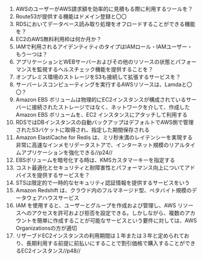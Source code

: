 1. AWSのユーザーがAWS請求額を効率的に見積もる際に利用するツールを？
2. Route53が提供する機能はドメイン登録と〇〇
3. RDSにおいてデータベース読み取り処理をオフロードすることができる機能を？
4. EC2のAWS無料利用枠は何か月か？
5. IAMで利用されるアイデンティティのタイプはIAMロール・IAMユーザー・もう一つは？
6. アプリケーションとWEBサーバーおよびその他のリソースの状態とパフォーマンスを監視するヘルスチェック機能を提供することを？
7. オンプレミス環境のストレージをS3も接続して拡張するサービスを？
8. サーバーレスコンピューティングを実行するAWSリソースは、Lamdaと〇〇？
9. Amazon EBS ボリュームは物理的にEC2インスタンスが構成されているサーバーに接続されたストレージではなく、ネットワークを介して、作成した Amazon EBS ボリュームを、EC2 インスタンスにアタッチして利用する
10. RDSではDBインスタンスの自動バックアップはデフォルトでAWS側で管理されたS3バケットに取得され、指定した期間保存される
11. Amazon ElastiCache for Redis は、ミリ秒未満のレイテンシーを実現する非常に高速なインメモリデータストアで、インターネット規模のリアルタイムアプリケーションを強化できる//p24//
12. EBSボリュームを暗号化する時は、KMSカスタマーキーを指定する
13. コスト最適化とセキュリティと耐障害性とパフォーマンス向上についてアドバイスを提供するサービスを？
14. STSは限定的で一時的なセキュリティ認証情報を提供するサービスをいう
15. Amazon Redshift は、クラウド内のフルマネージド型、ペタバイト規模のデータウェアハウスサービス
16. IAM を使用すると、ユーザーとグループを作成および管理し、AWS リソースへのアクセスを許可および拒否を設定できる。しかしながら、複数のアカウントを簡単に作成することが可能なサービスという要件に対しては、AWS Organizationsの方が適切
17. リザーブドEC2インスタンスの利用期間は１年または３年と定められており、長期利用する前提に前払いにすることで割引価格で購入することができるEC2インスタンス//p48//
